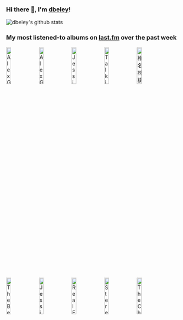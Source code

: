 ### Hi there 👋, I'm [dbeley](https://dbeley.ovh/en)!

![dbeley's github stats](https://github-readme-stats.vercel.app/api?username=dbeley)

### My most listened-to albums on [last.fm](https://www.last.fm/user/d_beley) over the past week

[<img src='https://lastfm.freetls.fastly.net/i/u/300x300/0b8520054cfd8af493b44a8bed0a2361.jpg' width='16%' height='16%' alt='Alex G - TRICK'>](https://www.last.fm/music/alex%2bg/trick)&nbsp;
[<img src='https://lastfm.freetls.fastly.net/i/u/300x300/03337c9410154aa74af1e6b23bafa085.jpg' width='16%' height='16%' alt='Alex G - RACE'>](https://www.last.fm/music/alex%2bg/race)&nbsp;
[<img src='https://lastfm.freetls.fastly.net/i/u/300x300/2e57ee300565427c2f17ab45c628b293.jpg' width='16%' height='16%' alt='Jessie Ware - What’s Your Pleasure?'>](https://www.last.fm/music/jessie%2bware/what%25e2%2580%2599s%2byour%2bpleasure%253f)&nbsp;
[<img src='https://lastfm.freetls.fastly.net/i/u/300x300/e3d95ddef6f60080e68028629a8eb154.png' width='16%' height='16%' alt='Talking Heads - Fear of Music'>](https://www.last.fm/music/talking%2bheads/fear%2bof%2bmusic)&nbsp;
[<img src='https://lastfm.freetls.fastly.net/i/u/300x300/65447c6f52a8d9e21aa9d012eef03d53.jpg' width='16%' height='16%' alt='椎名林檎 - 勝訴ストリップ'>](https://www.last.fm/music/%25e6%25a4%258e%25e5%2590%258d%25e6%259e%2597%25e6%25aa%258e/%25e5%258b%259d%25e8%25a8%25b4%25e3%2582%25b9%25e3%2583%2588%25e3%2583%25aa%25e3%2583%2583%25e3%2583%2597)&nbsp;
<br>
[<img src='https://lastfm.freetls.fastly.net/i/u/300x300/5efd3a722587f3bf448160c7cfb4c625.jpg' width='16%' height='16%' alt='The Beths - Expert in a Dying Field'>](https://www.last.fm/music/the%2bbeths/expert%2bin%2ba%2bdying%2bfield)&nbsp;
[<img src='https://lastfm.freetls.fastly.net/i/u/300x300/f724f12da9805b8c5828dfc7aa79f070.jpg' width='16%' height='16%' alt='Jessie Ware - That! Feels Good!'>](https://www.last.fm/music/jessie%2bware/that%2521%2bfeels%2bgood%2521)&nbsp;
[<img src='https://lastfm.freetls.fastly.net/i/u/300x300/848d7496c30f6e9fcf6e2fe660cd5a07.jpg' width='16%' height='16%' alt='Real Estate - Daniel'>](https://www.last.fm/music/real%2bestate/daniel)&nbsp;
[<img src='https://lastfm.freetls.fastly.net/i/u/300x300/f76da5e7f8895fa1de817316332a1db3.jpg' width='16%' height='16%' alt='Stereolab - Transient Random-Noise Bursts with Announcements'>](https://www.last.fm/music/stereolab/transient%2brandom-noise%2bbursts%2bwith%2bannouncements)&nbsp;
[<img src='https://lastfm.freetls.fastly.net/i/u/300x300/3742472cc5a16ac14b96ae691a4acc6a.jpg' width='16%' height='16%' alt='The Chameleons - Strange Times'>](https://www.last.fm/music/the%2bchameleons/strange%2btimes)&nbsp;
<br>
